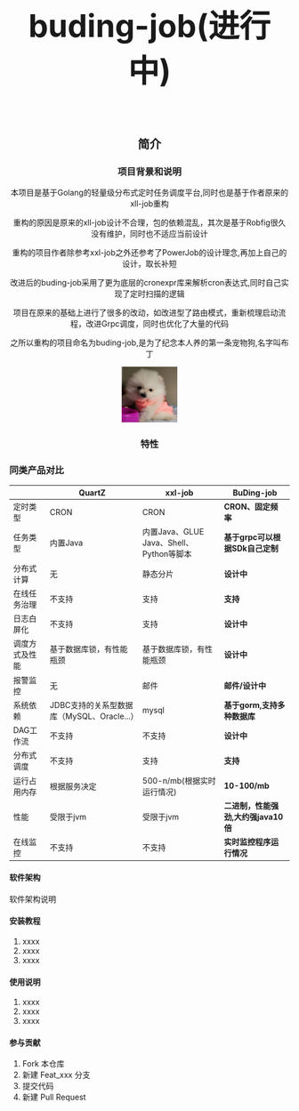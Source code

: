 # <div style="text-align:center;"> <h1>buding-job(进行中)<h1></div>

<div style="text-align:center;">
<h2>简介</h2>
<h3>项目背景和说明</h3>
<p>本项目是基于Golang的轻量级分布式定时任务调度平台,同时也是基于作者原来的xll-job重构</p>
<p>重构的原因是原来的xll-job设计不合理，包的依赖混乱，其次是基于Robfig很久没有维护，同时也不适应当前设计</p>
<p>重构的项目作者除参考xxl-job之外还参考了PowerJob的设计理念,再加上自己的设计，取长补短</p>
<p>改进后的buding-job采用了更为底层的cronexpr库来解析cron表达式,同时自己实现了定时扫描的逻辑</p>
<p>项目在原来的基础上进行了很多的改动，如改进型了路由模式，重新梳理启动流程，改进Grpc调度，同时也优化了大量的代码</p>
<p>之所以重构的项目命名为buding-job,是为了纪念本人养的第一条宠物狗,名字叫布丁</p>
<img alt="img.png" height="100" src="static/img/img.png" width="100"/>
<h3>特性</h3>
</div>



### 同类产品对比
|       | QuartZ                        | xxl-job                          | BuDing-job            |
|-------|-------------------------------|----------------------------------|-----------------------|
| 定时类型  | CRON                          | CRON                             | **CRON、固定频率**         |
| 任务类型  | 内置Java                        | 内置Java、GLUE Java、Shell、Python等脚本 | **基于grpc可以根据SDk自己定制** |
| 分布式计算 | 无                             | 静态分片                             | **设计中**               |
| 在线任务治理 | 不支持                           | 支持                               | **支持**                |
| 日志白屏化 | 不支持                           | 支持                               | **设计中**               |
| 调度方式及性能 | 基于数据库锁，有性能瓶颈                  | 基于数据库锁，有性能瓶颈                     | **设计中**               |
| 报警监控  | 无                             | 邮件                               | **邮件/设计中**            |
| 系统依赖  | JDBC支持的关系型数据库（MySQL、Oracle...） | mysql                            | **基于gorm,支持多种数据库**    |
| DAG工作流 | 不支持                           | 不支持                              | **设计中**               |
| 分布式调度 | 不支持                           | 支持                               | **支持**                |
| 运行占用内存 | 根据服务决定                        | 500-n/mb(根据实时运行情况)               | **10-100/mb**            |
| 性能    | 受限于jvm                        | 受限于jvm                           | **二进制，性能强劲,大约强java10倍** |
| 在线监控  | 不支持                           | 不支持                              | **实时监控程序运行情况**        |

#### 软件架构
软件架构说明


#### 安装教程

1.  xxxx
2.  xxxx
3.  xxxx

#### 使用说明

1.  xxxx
2.  xxxx
3.  xxxx

#### 参与贡献

1.  Fork 本仓库
2.  新建 Feat_xxx 分支
3.  提交代码
4.  新建 Pull Request

